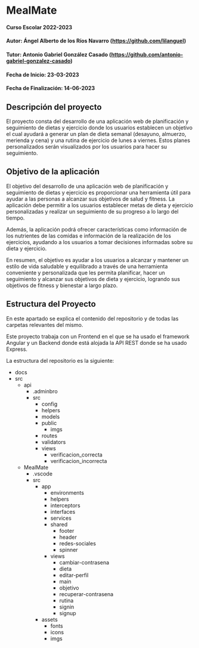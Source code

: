 # MealMate

#### Curso Escolar 2022-2023

#### Autor: Ángel Alberto de los Ríos Navarro (https://github.com/lilanguel)

#### Tutor: Antonio Gabriel González Casado (https://github.com/antonio-gabriel-gonzalez-casado)

#### Fecha de Inicio: 23-03-2023

#### Fecha de Finalización: 14-06-2023

## Descripción del proyecto

El proyecto consta del desarrollo de una aplicación web de planificación y seguimiento de dietas y ejercicio donde los usuarios establecen un objetivo el cual ayudará a generar un plan de dieta semanal (desayuno, almuerzo, merienda y cena) y una rutina de ejercicio de lunes a viernes. Estos planes personalizados serán visualizados por los usuarios para hacer su seguimiento.

## Objetivo de la aplicación

El objetivo del desarrollo de una aplicación web de planificación y seguimiento de dietas y ejercicio es proporcionar una herramienta útil para ayudar a las personas a alcanzar sus objetivos de salud y fitness. La aplicación debe permitir a los usuarios establecer metas de dieta y ejercicio personalizadas y realizar un seguimiento de su progreso a lo largo del tiempo.

Además, la aplicación podrá ofrecer características como información de los nutrientes de las comidas e información de la realización de los ejercicios, ayudando a los usuarios a tomar decisiones informadas sobre su dieta y ejercicio.

En resumen, el objetivo es ayudar a los usuarios a alcanzar y mantener un estilo de vida saludable y equilibrado a través de una herramienta conveniente y personalizada que les permita planificar, hacer un seguimiento y alcanzar sus objetivos de dieta y ejercicio, logrando sus objetivos de fitness y bienestar a largo plazo.

## Estructura del Proyecto

En este apartado se explica el contenido del repositorio y de todas las carpetas relevantes del mismo.

Este proyecto trabaja con un Frontend en el que se ha usado el framework Angular y un Backend donde está alojada la API REST donde se ha usado Express.

La estructura del repositorio es la siguiente:

- docs
- src
  - api
    - .adminbro
    - src
      - config
      - helpers
      - models
      - public
        - imgs
      - routes
      - validators
      - views
        - verificacion_correcta
        - verificacion_incorrecta
  - MealMate
    - .vscode
    - src
      - app
        - environments
        - helpers
        - interceptors
        - interfaces
        - services
        - shared
          - footer
          - header
          - redes-sociales
          - spinner
        - views
          - cambiar-contrasena
          - dieta
          - editar-perfil
          - main
          - objetivo
          - recuperar-contrasena
          - rutina
          - signin
          - signup
      - assets
        - fonts
        - icons
        - imgs

